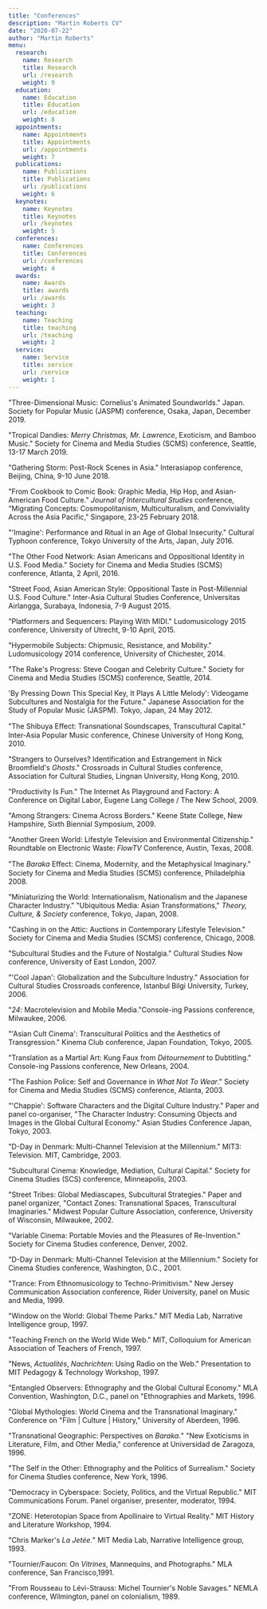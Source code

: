 ```yaml
---
title: "Conferences"
description: "Martin Roberts CV"
date: "2020-07-22"
author: "Martin Roberts"
menu:
  research:
    name: Research
    title: Research
    url: /research
    weight: 9
  education:
    name: Education
    title: Education
    url: /education
    weight: 8
  appointments:
    name: Appointments
    title: Appointments
    url: /appointments
    weight: 7
  publications:
    name: Publications
    title: Publications
    url: /publications
    weight: 6
  keynotes:
    name: Keynotes
    title: Keynotes
    url: /keynotes
    weight: 5
  conferences:
    name: Conferences
    title: Conferences
    url: /conferences
    weight: 4
  awards:
    name: Awards
    title: awards
    url: /awards
    weight: 3
  teaching:
    name: Teaching
    title: teaching
    url: /teaching
    weight: 2
  service:
    name: Service
    title: service
    url: /service
    weight: 1
---
```

"Three-Dimensional Music: Cornelius's Animated Soundworlds." Japan.
Society for Popular Music (JASPM) conference, Osaka, Japan, December
2019.

"Tropical Dandies: *Merry Christmas, Mr. Lawrence*, Exoticism, and
Bamboo Music." Society for Cinema and Media Studies (SCMS) conference,
Seattle, 13-17 March 2019.

"Gathering Storm: Post-Rock Scenes in Asia." Interasiapop conference,
Beijing, China, 9-10 June 2018.

"From Cookbook to Comic Book: Graphic Media, Hip Hop, and Asian-American
Food Culture." *Journal of Intercultural Studies* conference, "Migrating
Concepts: Cosmopolitanism, Multiculturalism, and Conviviality Across the
Asia Pacific," Singapore, 23-25 February 2018.

"'Imagine': Performance and Ritual in an Age of Global Insecurity."
Cultural Typhoon conference, Tokyo University of the Arts, Japan, July
2016.

"The Other Food Network: Asian Americans and Oppositional Identity in
U.S. Food Media." Society for Cinema and Media Studies (SCMS)
conference, Atlanta, 2 April, 2016.

"Street Food, Asian American Style: Oppositional Taste in
Post-Millennial U.S. Food Culture." Inter-Asia Cultural Studies
Conference, Universitas Airlangga, Surabaya, Indonesia, 7-9 August 2015.

"Platformers and Sequencers: Playing With MIDI." Ludomusicology 2015
conference, University of Utrecht, 9-10 April, 2015.

"Hypermobile Subjects: Chipmusic, Resistance, and Mobility."
Ludomusicology 2014 conference, University of Chichester, 2014.

"The Rake's Progress: Steve Coogan and Celebrity Culture." Society for
Cinema and Media Studies (SCMS) conference, Seattle, 2014.

'By Pressing Down This Special Key, It Plays A Little Melody': Videogame
Subcultures and Nostalgia for the Future.\" Japanese Association for the
Study of Popular Music (JASPM). Tokyo, Japan, 24 May 2012.

"The Shibuya Eﬀect: Transnational Soundscapes, Transcultural Capital."
Inter-Asia Popular Music conference, Chinese University of Hong Kong,
2010.

"Strangers to Ourselves? Identification and Estrangement in Nick
Broomfield's *Ghosts*." Crossroads in Cultural Studies conference,
Association for Cultural Studies, Lingnan University, Hong Kong, 2010.

"Productivity Is Fun." The Internet As Playground and Factory: A
Conference on Digital Labor, Eugene Lang College / The New School, 2009.

"Among Strangers: Cinema Across Borders." Keene State College, New
Hampshire, Sixth Biennial Symposium, 2009.

"Another Green World: Lifestyle Television and Environmental
Citizenship." Roundtable on Electronic Waste: *FlowTV* Conference,
Austin, Texas, 2008.

"The *Baraka* Eﬀect: Cinema, Modernity, and the Metaphysical Imaginary."
Society for Cinema and Media Studies (SCMS) conference, Philadelphia
2008.

"Miniaturizing the World: Internationalism, Nationalism and the Japanese
Character Industry." "Ubiquitous Media: Asian Transformations," *Theory,
Culture, & Society* conference, Tokyo, Japan, 2008.

"Cashing in on the Attic: Auctions in Contemporary Lifestyle
Television." Society for Cinema and Media Studies (SCMS) conference,
Chicago, 2008.

"Subcultural Studies and the Future of Nostalgia." Cultural Studies Now
conference, University of East London, 2007.

"'Cool Japan': Globalization and the Subculture Industry." Association
for Cultural Studies Crossroads conference, Istanbul Bilgi University,
Turkey, 2006.

"*24*: Macrotelevision and Mobile Media."Console-ing Passions
conference, Milwaukee, 2006.

"'Asian Cult Cinema': Transcultural Politics and the Aesthetics of
Transgression." Kinema Club conference, Japan Foundation, Tokyo, 2005.

"Translation as a Martial Art: Kung Faux from *Détournement* to Dubtitling." Console-ing Passions conference, New Orleans, 2004.

"The Fashion Police: Self and Governance in *What Not To Wear*." Society
for Cinema and Media Studies (SCMS) conference, Atlanta, 2003.

"'Chappie': Software Characters and the Digital Culture Industry." Paper
and panel co-organiser, "The Character Industry: Consuming Objects and Images in the Global Cultural Economy." Asian Studies Conference Japan,
Tokyo, 2003.

"D-Day in Denmark: Multi-Channel Television at the Millennium." MIT3: Television. MIT, Cambridge, 2003.

"Subcultural Cinema: Knowledge, Mediation, Cultural Capital." Society for Cinema Studies (SCS) conference, Minneapolis, 2003.

"Street Tribes: Global Mediascapes, Subcultural Strategies." Paper and
panel organizer, "Contact Zones: Transnational Spaces, Transcultural
Imaginaries." Midwest Popular Culture Association, conference,
University of Wisconsin, Milwaukee, 2002.

"Variable Cinema: Portable Movies and the Pleasures of Re-Invention."
Society for Cinema Studies conference, Denver, 2002.

"D-Day in Denmark: Multi-Channel Television at the Millennium." Society
for Cinema Studies conference, Washington, D.C., 2001.

"Trance: From Ethnomusicology to Techno-Primitivism." New Jersey
Communication Association conference, Rider University, panel on Music
and Media, 1999.

"Window on the World: Global Theme Parks." MIT Media Lab, Narrative
Intelligence group, 1997.

"Teaching French on the World Wide Web." MIT, Colloquium for American
Association of Teachers of French, 1997.

"News, *Actualités*, *Nachrichten*: Using Radio on the Web."
Presentation to MIT Pedagogy & Technology Workshop, 1997.

"Entangled Observers: Ethnography and the Global Cultural Economy." MLA
Convention, Washington, D.C., panel on "Ethnographies and Markets, 1996.

"Global Mythologies: World Cinema and the Transnational Imaginary."
Conference on "Film \| Culture \| History," University of Aberdeen,
1996.

"Transnational Geographic: Perspectives on *Baraka.*" "New Exoticisms in
Literature, Film, and Other Media," conference at Universidad de
Zaragoza, 1996.

"The Self in the Other: Ethnography and the Politics of Surrealism."
Society for Cinema Studies conference, New York, 1996.

"Democracy in Cyberspace: Society, Politics, and the Virtual Republic."
MIT Communications Forum. Panel organiser, presenter, moderator, 1994.

"ZONE: Heterotopian Space from Apollinaire to Virtual Reality." MIT
History and Literature Workshop, 1994.

"Chris Marker's *La Jetée.*" MIT Media Lab, Narrative Intelligence
group, 1993.

"Tournier/Faucon: On *Vitrines*, Mannequins, and Photographs." MLA
conference, San Francisco,1991.

"From Rousseau to Lévi-Strauss: Michel Tournier's Noble Savages." NEMLA
conference, Wilmington, panel on colonialism, 1989.
